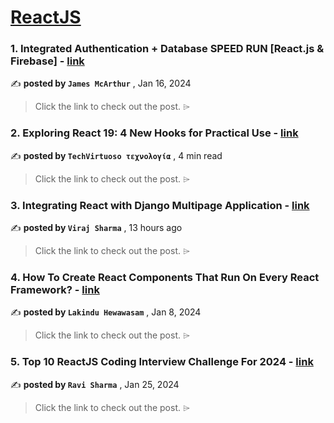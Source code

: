 
<h1><a href=https://medium.com/tag/reactjs/recommended target="_blank" rel="noopener noreferrer">ReactJS</a></h1>
<h3>1. Integrated Authentication + Database SPEED RUN [React.js & Firebase] - <a href=https://medium.com/dev-genius/integrated-authentication-database-speed-run-react-js-firebase-39f577d28666?source=tag_recommended_feed---------0-107----------reactjs----------67a6181e_43e2_4a01_86a5_3ddcf454a0aa------- target="_blank" rel="noopener noreferrer">link</a></h3>

✍️ **posted by `James McArthur`** <date> , Jan 16, 2024</date>

<blockquote>Click the link to check out the post. ⌲</blockquote>

<h3>2. Exploring React 19: 4 New Hooks for Practical Use - <a href=https://medium.com/stackademic/react-js-v19-exploring-react-19-4-new-hooks-for-practical-use-90b9373014bb?source=tag_recommended_feed---------1-85----------reactjs----------67a6181e_43e2_4a01_86a5_3ddcf454a0aa------- target="_blank" rel="noopener noreferrer">link</a></h3>

✍️ **posted by `TechVirtuoso τεχνολογία`** <date> , 4 min read</date>

<blockquote>Click the link to check out the post. ⌲</blockquote>

<h3>3. Integrating React with Django Multipage Application - <a href=https://medium.com/wetheitguys/integrating-react-with-django-multipage-application-355462baaf5d?source=tag_recommended_feed---------2-84----------reactjs----------67a6181e_43e2_4a01_86a5_3ddcf454a0aa------- target="_blank" rel="noopener noreferrer">link</a></h3>

✍️ **posted by `Viraj Sharma`** <date> , 13 hours ago</date>

<blockquote>Click the link to check out the post. ⌲</blockquote>

<h3>4. How To Create React Components That Run On Every React Framework? - <a href=https://medium.com/bitsrc/create-react-components-in-nextjs-bea5ce6d7171?source=tag_recommended_feed---------3-107----------reactjs----------67a6181e_43e2_4a01_86a5_3ddcf454a0aa------- target="_blank" rel="noopener noreferrer">link</a></h3>

✍️ **posted by `Lakindu Hewawasam`** <date> , Jan 8, 2024</date>

<blockquote>Click the link to check out the post. ⌲</blockquote>

<h3>5. Top 10 ReactJS Coding Interview Challenge For 2024 - <a href=https://medium.com/javascript-in-plain-english/top-10-reactjs-coding-interview-challenge-for-2024-c1e591f9384c?source=tag_recommended_feed---------4-85----------reactjs----------67a6181e_43e2_4a01_86a5_3ddcf454a0aa------- target="_blank" rel="noopener noreferrer">link</a></h3>

✍️ **posted by `Ravi Sharma`** <date> , Jan 25, 2024</date>

<blockquote>Click the link to check out the post. ⌲</blockquote>

